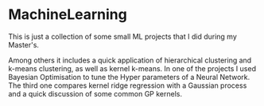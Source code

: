 # MachineLearning
This is just a collection of some small ML projects that I did during my Master's.

Among others it includes a quick application of hierarchical clustering and k-means clustering, as well as kernel k-means.
In one of the projects I used Bayesian Optimisation to tune the Hyper parameters of a Neural Network.
The third one compares kernel ridge regression with a Gaussian process and a quick discussion of some common GP kernels.

